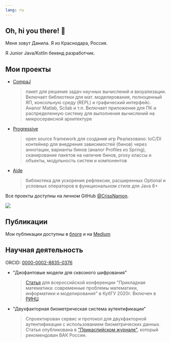 ```yaml
---
lang: ru
---
```

## Oh, hi you there! 👋

<p>Меня зовут Данила. Я из Краснодара, Россия.</p>
Я Junior Java/Kotlin бекенд разработчик.

## Мои проекты
- [CompaJ](https://github.com/CrissNamon/compaj)
    > пакет для решения задач научных вычислений и визуализации. Включает библиотеки для мат. моделирования, полноценный ЯП, консольную среду (REPL) и графический интерфейс. Аналог Matlab, Scilab и т.п. Включает приложение для ПК и  распределенную систему для выполнения вычислений на микросервисной архитектуре
- [Progressive](https://github.com/CrissNamon/progressive)
    > open source framework для создания игр
    Реализовано: IoC/DI контейнер для внедрения зависимостей (бинов) через аннотации, варианты бинов (аналог Profiles из Spring), сканирование пакетов на наличие бинов, proxy классы и объекты, модульность систем и компонентов
- [Aide](https://github.com/CrissNamon/aide)
    > библиотека для ускорения рефлексии, расширенных Optional и условных операторов в функциональном стиле для Java 8+
    
Все проекты доступны на личном GitHub [@CrissNamon](https://github.com/CrissNamon).
    
<img src="https://github-readme-stats.vercel.app/api?username=crissnamon&title_color=0074D9&text_color=E5C07B&icon_color=2ECC40&border_color=30363D&bg_color=161B22&show_icons=true&cache_seconds=1800&locale=en&border_radius=5&hide=,issues,&count_private=true&include_all_commit=true"/>

## Публикации
Мои публикации доступны в [блоге](https://hiddenproject.tech/ru/blog) и на [Medium](https://medium.com/@danilarassokhin)

## Научная деятельность
ORCID: [0000-0002-8835-0376](https://orcid.org/0000-0002-8835-0376)
- "Диофантовые модели для сквозного шифрования"
    > [Статья](https://raw.githubusercontent.com/CrissNamon/crissnamon.github.io/main/ru/science/diophantine_models_for_encryption.pdf) для всероссийской конференции "Прикладная математика: современные проблемы математики, информатики и моделирования" в КубГУ 2020г. Включен в [РИНЦ](https://elibrary.ru/kqhgej)
- "Двухфакторная биометрическая система аутентификации"
    > Спроектирован сервис и протокол для двухфакторной аутентификации с использованием биометрических данных. Статья опубликована в ["Прикаспийском журнале"](https://hi-tech.asu.edu.ru/files/4(56)/66-74.pdf), который рекомендован ВАК России. 
